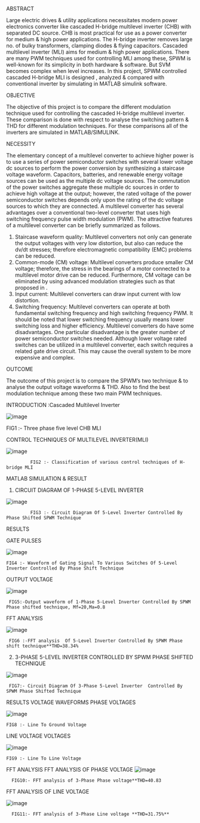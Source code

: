 ABSTRACT

Large electric drives & utility applications necessitates modern power electronics converter like cascaded H-bridge multilevel inverter (CHB) with separated DC source. CHB is most practical for use as a power converter for medium & high power applications. The H-bridge inverter removes large no. of bulky transformers, clamping diodes & flying capacitors. Cascaded multilevel inverter (MLI) aims for medium & high power applications. There are many PWM techniques used for controlling MLI among these, SPWM is well-known for its simplicity in both hardware & software. But SVM becomes complex when level increases. In this project, SPWM  controlled cascaded H-bridge MLI is designed , analyzed & 
compared with conventional inverter by simulating in MATLAB simulink software.

OBJECTIVE

The objective of this project is to compare the different modulation technique used for controlling the cascaded H-bridge multilevel inverter. These comparison is done with respect to analyse the switching pattern & THD for different modulation techniques. For these comparisons all of the inverters are simulated in MATLAB/SIMULINK. 

NECESSITY

The elementary concept of a multilevel converter to achieve higher power is to use a series of power semiconductor switches with several lower voltage dc sources to perform the power conversion by synthesizing a staircase voltage waveform. Capacitors, batteries, and renewable energy voltage sources can be used as the multiple dc voltage sources. The commutation of the power switches aggregate these multiple dc sources in order to achieve high voltage at the output; however, the rated voltage of the power semiconductor switches depends only upon the rating of the dc voltage sources to which they are connected. A multilevel converter has several advantages over a conventional two-level converter that uses high switching frequency pulse width modulation (PWM). The attractive features of a multilevel converter can be briefly summarized as follows.            
1. Staircase waveform quality: Multilevel converters not only can generate the output      voltages with very low distortion, but also can reduce the dv/dt stresses; therefore electromagnetic compatibility (EMC) problems can be reduced.  
2. Common-mode (CM) voltage: Multilevel converters produce smaller CM voltage; therefore, the stress in the bearings of a motor connected to a multilevel motor drive can be reduced. Furthermore, CM voltage can be eliminated by using advanced modulation strategies such as that proposed in .  
3. Input current: Multilevel converters can draw input current with low distortion.  
4. Switching frequency: Multilevel converters can operate at both fundamental switching frequency and high switching frequency PWM. It should be noted that lower switching 
frequency usually means lower switching loss and higher efficiency. 
Multilevel converters do have some disadvantages. One particular disadvantage is the greater number of power semiconductor switches needed. Although lower voltage rated switches can be utilized in a multilevel converter, each switch requires a related gate drive circuit. This may cause the overall system to be more expensive and complex.

OUTCOME

The outcome of this project is to compare the SPWM’s two technique & to analyse the output voltage waveforms & THD. Also to find the best modulation technique among these two main PWM techniques.

 INTRODUCTION :Cascaded Multilevel Inverter

![image](https://user-images.githubusercontent.com/85278130/121054836-5ce15000-c7da-11eb-958a-719d99774c1c.png)

FIG1 :- Three phase five level CHB MLI

CONTROL TECHNIQUES OF MULTILEVEL INVERTER(MLI)

![image](https://user-images.githubusercontent.com/85278130/121055244-b8abd900-c7da-11eb-8304-6c2aff18570c.png)
             
             FIG2 :- Classification of various control techniques of H-bridge MLI

MATLAB SIMULATION & RESULT

1. CIRCUIT DIAGRAM OF 1-PHASE 5-LEVEL INVERTER 


 ![image](https://user-images.githubusercontent.com/85278130/121055531-f6106680-c7da-11eb-9f00-e1b060988086.png)
             
             FIG3 :- Circuit Diagram Of 5-Level Inverter Controlled By Phase Shifted SPWM Technique


RESULTS


GATE PULSES


![image](https://user-images.githubusercontent.com/85278130/121055935-556e7680-c7db-11eb-9115-6597f630ba4c.png)

    FIG4 :- Waveform of Gating Signal To Various Switches Of 5-Level Inverter Controlled By Phase Shift Technique


OUTPUT VOLTAGE


![image](https://user-images.githubusercontent.com/85278130/121056264-a67e6a80-c7db-11eb-8c1e-d9710cc1141e.png)

     FIG5:-Output waveform of 1-Phase 5-Level Inverter Controlled By SPWM Phase shifted technique, Mf=20,Ma=0.8
  
FFT ANALYSIS

![image](https://user-images.githubusercontent.com/85278130/121056436-d299eb80-c7db-11eb-93a3-0fb4441a2d6d.png)

     FIG6 :-FFT analysis  Of 5-Level Inverter Controlled By SPWM Phase shift technique**THD=38.34%

 2. 3-PHASE 5-LEVEL INVERTER  CONTROLLED BY SPWM PHASE SHIFTED TECHNIQUE

![image](https://user-images.githubusercontent.com/85278130/121056599-fbba7c00-c7db-11eb-9cba-501064287fb5.png)

     FIG7:- Circuit Diagram Of 3-Phase 5-Level Inverter  Controlled By SPWM Phase Shifted Technique

 RESULTS
    VOLTAGE WAVEFORMS 
           PHASE VOLTAGES
 
 ![image](https://user-images.githubusercontent.com/85278130/121056748-27d5fd00-c7dc-11eb-8942-873d441894db.png)
 
    FIG8 :- Line To Ground Voltage

  LINE VOLTAGE VOLTAGES

![image](https://user-images.githubusercontent.com/85278130/121056897-50f68d80-c7dc-11eb-84f5-cd8c09b2eeab.png)

    FIG9 :- Line To Line Voltage

 FFT ANALYSIS
 FFT ANALYSIS OF PHASE VOLTAGE
  ![image](https://user-images.githubusercontent.com/85278130/121057016-75eb0080-c7dc-11eb-885f-6826a9eb0dfd.png)
  
      FIG10:- FFT analysis of 3-Phase Phase voltage**THD=40.83
  
  
  FFT ANALYSIS OF LINE VOLTAGE
  
  ![image](https://user-images.githubusercontent.com/85278130/121057107-8e5b1b00-c7dc-11eb-8875-b55eb75cf9fd.png)
  
      FIG11:- FFT analysis of 3-Phase Line voltage **THD=31.75%**
  
  


